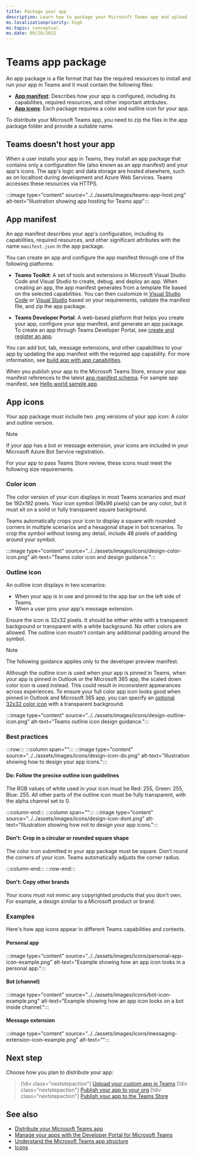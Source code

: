 ```yaml
---
title: Package your app
description: Learn how to package your Microsoft Teams app and upload it to Teams. Create app package, enable custom uploading, ensure your app is running and accessible using HTTPs.
ms.localizationpriority: high
ms.topic: conceptual
ms.date: 09/28/2022
---
```


# Teams app package

An app package is a file format that has the required resources to install and run your app in Teams and it must contain the following files:

* **[App manifest](#app-manifest)**: Describes how your app is configured, including its capabilities, required resources, and other important attributes.
* **[App icons](#app-icons)**: Each package requires a color and outline icon for your app.

To distribute your Microsoft Teams app, you need to zip the files in the app package folder and provide a suitable name.

## Teams doesn't host your app

When a user installs your app in Teams, they install an app package that contains only a configuration file (also known as an app manifest) and your app's icons. The app's logic and data storage are hosted elsewhere, such as on localhost during development and Azure Web Services. Teams accesses these resources via HTTPS.

:::image type="content" source="../../assets/images/teams-app-host.png" alt-text="Illustration showing app hosting for Teams app":::

## App manifest

An app manifest describes your app's configuration, including its capabilities, required resources, and other significant attributes with the name `manifest.json` in the app package.

You can create an app and configure the app manifest through one of the following platforms:

* **Teams Toolkit**: A set of tools and extensions in Microsoft Visual Studio Code and Visual Studio to create, debug, and deploy an app. When creating an app, the app manifest generates from a template file based on the selected capabilities. You can then customize in [Visual Studio Code](../../toolkit/TeamsFx-preview-and-customize-app-manifest.md) or [Visual Studio](../../toolkit/toolkit-v4/TeamsFx-preview-and-customize-app-manifest-vs.md) based on your requirements, validate the manifest file, and zip the app package.

* **Teams Developer Portal**: A web-based platform that helps you create your app, configure your app manifest, and generate an app package. To create an app through Teams Developer Portal, see [create and register an app](teams-developer-portal.md).

You can add bot, tab, message extensions, and other capabilities to your app by updating the app manifest with the required app capability. For more information, see [build app with app capabilities](../../get-started/get-started-overview.md).

When you publish your app to the Microsoft Teams Store, ensure your app manifest references to the latest [app manifest schema](~/resources/schema/manifest-schema.md). For sample app manifest, see [Hello world sample app](https://github.com/OfficeDev/Microsoft-Teams-Samples/blob/main/samples/app-hello-world/csharp/demo-manifest/app-hello-world.zip).

## App icons

Your app package must include two .png versions of your app icon: A color and outline version.

> [!NOTE]
> If your app has a bot or message extension, your icons are included in your Microsoft Azure Bot Service registration.

For your app to pass Teams Store review, these icons must meet the following size requirements.

### Color icon

The color version of your icon displays in most Teams scenarios and must be 192x192 pixels. Your icon symbol (96x96 pixels) can be any color, but it must sit on a solid or fully transparent square background.

Teams automatically crops your icon to display a square with rounded corners in multiple scenarios and a hexagonal shape in bot scenarios. To crop the symbol without losing any detail, include 48 pixels of padding around your symbol.

:::image type="content" source="../../assets/images/icons/design-color-icon.png" alt-text="Teams color icon and design guidance.":::

### Outline icon

An outline icon displays in two scenarios:

* When your app is in use and pinned to the app bar on the left side of Teams.
* When a user pins your app's message extension.

Ensure the icon is 32x32 pixels. It should be either white with a transparent background or transparent with a white background. No other colors are allowed. The outline icon mustn't contain any additional padding around the symbol.

> [!NOTE]
> The following guidance applies only to the developer preview manifest.

Although the outline icon is used when your app is pinned in Teams, when your app is pinned in Outlook or the Microsoft 365 app, the scaled down color icon is used instead. This could result in inconsistent appearances across experiences. To ensure your full color app icon looks good when pinned in Outlook and Microsoft 365 app, you can specify an [optional 32x32 color icon](manifest-schema-dev-preview.md#icons) with a transparent background.

:::image type="content" source="../../assets/images/icons/design-outline-icon.png" alt-text="Teams outline icon design guidance.":::

### Best practices

:::row:::
   :::column span="":::
:::image type="content" source="../../assets/images/icons/design-icon-do.png" alt-text="Illustration showing how to design your app icons.":::

#### Do: Follow the precise outline icon guidelines

The RGB values of white used in your icon must be Red: 255, Green: 255, Blue: 255. All other parts of the outline icon must be fully transparent, with the alpha channel set to 0.

   :::column-end:::
   :::column span="":::
:::image type="content" source="../../assets/images/icons/design-icon-dont.png" alt-text="Illustration showing how not to design your app icons.":::

#### Don't: Crop in a circular or rounded square shape

The color icon submitted in your app package must be square. Don’t round the corners of your icon. Teams automatically adjusts the corner radius.

   :::column-end:::
:::row-end:::

#### Don't: Copy other brands

Your icons must not mimic any copyrighted products that you don't own. For example, a design similar to a Microsoft product or brand.

### Examples

Here's how app icons appear in different Teams capabilities and contexts.

#### Personal app

:::image type="content" source="../../assets/images/icons/personal-app-icon-example.png" alt-text="Example showing how an app icon looks in a personal app.":::

#### Bot (channel)

:::image type="content" source="../../assets/images/icons/bot-icon-example.png" alt-text="Example showing how an app icon looks on a bot inside channel.":::

#### Message extension

:::image type="content" source="../../assets/images/icons/messaging-extension-icon-example.png" alt-text="<alt text>":::

## Next step

Choose how you plan to distribute your app:

> [!div class="nextstepaction"]
> [Upload your custom app in Teams](~/concepts/deploy-and-publish/apps-upload.md)
> [!div class="nextstepaction"]
> [Publish your app to your org](/microsoftteams/tenant-apps-catalog-teams?toc=/microsoftteams/platform/toc.json&bc=/microsoftteams/breadcrumb/toc.json)
> [!div class="nextstepaction"]
> [Publish your app to the Teams Store](~/concepts/deploy-and-publish/appsource/publish.md)

## See also

* [Distribute your Microsoft Teams app](../deploy-and-publish/apps-publish-overview.md)
* [Manage your apps with the Developer Portal for Microsoft Teams](~/concepts/build-and-test/teams-developer-portal.md)
* [Understand the Microsoft Teams app structure](../design/app-structure.md)
* [Icons](../design/design-teams-app-fundamentals.md#icons)
